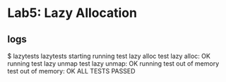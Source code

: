 # Lab5: Lazy Allocation

## logs
$ lazytests
lazytests starting
running test lazy alloc
test lazy alloc: OK
running test lazy unmap
test lazy unmap: OK
running test out of memory
test out of memory: OK
ALL TESTS PASSED

